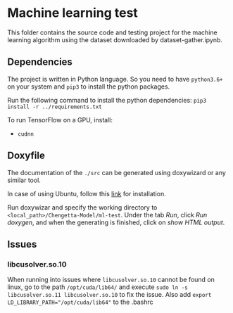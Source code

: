 # Machine learning test

This folder contains the source code and testing project for the machine learning algorithm using the dataset downloaded by dataset-gather.ipynb.

## Dependencies

The project is written in Python language. So you need to have `python3.6+` on your system and `pip3` to install the python packages.

Run the following command to install the python dependencies:
`pip3 install -r ../requirements.txt`

To run TensorFlow on a GPU, install:
- `cudnn`

## Doxyfile

The documentation of the `./src` can be generated using doxywizard or any similar tool. 

In case of using Ubuntu, follow this [link](https://www.how2shout.com/linux/how-to-install-doxygen-on-ubuntu-20-04-lts-forcal-fossa/) for installation.

Run doxywizar and specify the working directory to `<local_path>/Chengetta-Model/ml-test`. Under the tab *Run*, click *Run doxygen*, and when the generating is finished, click on *show HTML output*.


## Issues

### libcusolver.so.10

When running into issues where ``libcusolver.so.10`` cannot be found on linux, go to the path 
``/opt/cuda/lib64/`` and execute ``sudo ln -s libcusolver.so.11 libcusolver.so.10`` to fix the issue.
Also add ``export LD_LIBRARY_PATH="/opt/cuda/lib64"`` to the .bashrc  
